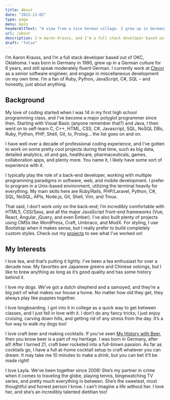 ```yaml
---
title: About
date: "2022–11–03"
type: page
menu: main
headerAltText: "A view from a nice German village. I grew up in Germany!"
url: /about
description: I'm Aaron Krauss, and I'm a full stack developer based out of OKC, Oklahoma!
draft: "false"
---
```

I’m Aaron Krauss, and I’m a full stack developer based out of OKC, Oklahoma. I
was born in Germany in 1990, grew up in a German culture for 6 years, and still
speak moderately fluent German. I currently work at
[Clevyr](https://clevyr.com) as a senior software
engineer, and engage in miscellaneous development on my own time. I’m a fan of
Ruby, Python, JavaScript, C#, SQL – and honestly, just about anything.

## Background

My love of coding started when I was 14 in my first high school programming
class, and I’ve become a major polyglot programmer since then. Starting with
Visual Basic (anyone remember that?) and Java, I then went on to self-learn C,
C++, HTML, CSS, C#, Javascript, SQL, NoSQL DBs, Ruby, Python, PHP, Shell, Git,
Io, Prolog… the list goes on and on.

I have well over a decade of professional coding experience, and I’ve gotten to
work on some pretty cool projects during that time, such as big data, detailed
analytics, oil and gas, healthcare, pharmaceuticals, games, collaboration apps,
and plenty more. You name it, I likely have some sort of experience with it.

I typically play the role of a back-end developer, working with multiple
programming paradigms in software, web, and mobile development. I prefer to
program in a Unix-based environment, utilizing the terminal heavily for
everything. My main skills here are Ruby/Rails, PHP/Laravel, Python, C#, SQL,
NoSQL, APIs, Node.js, Git, Shell, Vim, and Tmux.

That said, I don’t work only on the back-end; I’m incredibly comfortable with
HTML5, CSS/Sass, and all the major JavaScript front-end frameworks (Vue, React,
Angular, jQuery, and even Ember). I’ve also built plenty of projects using CMSs
like WordPress, Craft, Umbraco, and ModX. For styling, I use Bootstrap when it
makes sense, but I really prefer to build completely custom styles. Check out
my [projects](/projects) to see what I’ve worked on!

## My Interests

I love tea, and that’s putting it lightly. I’ve been a tea enthusiast for over
a decade now. My favorites are Japanese greens and Chinese oolongs, but I like
to brew anything as long as it’s good quality and has some history behind it.

I love my dogs. We’ve got a dutch shepherd and a samoyed, and they’re a big
part of what makes our house a home. No matter how old they get, they always
play like puppies together.

I love longboarding. I got into it in college as a quick way to get between
classes, and I just fell in love with it. I don’t do any fancy tricks; I just
enjoy cruising, carving down hills, and getting rid of any stress from the day.
It’s a fun way to walk my dogs too!

I love craft beer and making cocktails. If you’ve seen
[My History with Beer](/2015/12/my-history-with-beer/),
then you know beer is a part of my heritage. I was born in Germany, after all!
After I turned 21, craft beer rocketed into a full-blown passion. As far as cocktails go, I have a full at-home cocktail setup to craft whatever you can dream. It may take me 10 minutes to make a drink, but you can bet it’ll be made right!

I love Layla. We’ve been together since 2006! She’s my partner in crime when it
comes to traveling the globe, playing tennis, bingewatching TV series, and
pretty much everything in between. She’s the sweetest, most thoughtful and
honest person I know. I can’t imagine a life without her. I love her, and
she’s an incredibly talented dietitian too!
